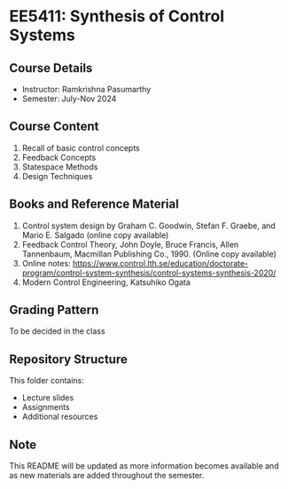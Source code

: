 # EE5411: Synthesis of Control Systems

## Course Details
- Instructor: Ramkrishna Pasumarthy
- Semester: July-Nov 2024

## Course Content
1. Recall of basic control concepts
2. Feedback Concepts
3. Statespace Methods
4. Design Techniques

## Books and Reference Material
1. Control system design by Graham C. Goodwin, Stefan F. Graebe, and Mario E. Salgado (online copy available)
2. Feedback Control Theory, John Doyle, Bruce Francis, Allen Tannenbaum, Macmillan Publishing Co., 1990. (Online copy available)
3. Online notes: https://www.control.lth.se/education/doctorate-program/control-system-synthesis/control-systems-synthesis-2020/
4. Modern Control Engineering, Katsuhiko Ogata

## Grading Pattern
To be decided in the class

## Repository Structure
This folder contains:
- Lecture slides
- Assignments
- Additional resources

## Note
This README will be updated as more information becomes available and as new materials are added throughout the semester.
